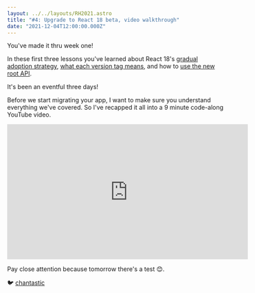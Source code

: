 ```yaml
---
layout: ../../layouts/RH2021.astro
title: "#4: Upgrade to React 18 beta, video walkthrough"
date: "2021-12-04T12:00:00.000Z"
---
```


You've made it thru week one!

In these first three lessons you've learned about React 18's [gradual adoption strategy](/2021/1), [what each version tag means](/2021/2), and how to [use the new root API](/2021/3).

It's been an eventful three days!

Before we start migrating your app, I want to make sure you understand everything we've covered. So I've recapped it all into a 9 minute code-along YouTube video.

<iframe width="560" height="315" src="https://www.youtube.com/embed/Mhysx4g8m2I" title="YouTube video player" frameborder="0" allow="accelerometer; autoplay; clipboard-write; encrypted-media; gyroscope; picture-in-picture" allowfullscreen></iframe>

Pay close attention because tomorrow there's a test 😊.

🐦 [chantastic](https://chan.dev/twitter)

